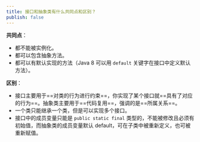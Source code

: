 ```yaml
---
title: 接口和抽象类有什么共同点和区别？
publish: false
---
```




**共同点**：

- 都不能被实例化。
- 都可以包含抽象方法。
- 都可以有默认实现的方法（Java 8 可以用 `default` 关键字在接口中定义默认方法）。

**区别**：

- 接口主要用于==对类的行为进行约束==，你实现了某个接口就==具有了对应的行为==。抽象类主要用于==代码复用==，强调的是==所属关系==。
- 一个类只能继承一个类，但是可以实现多个接口。
- 接口中的成员变量只能是 `public static final` 类型的，不能被修改且必须有初始值，而抽象类的成员变量默认 default，可在子类中被重新定义，也可被重新赋值。
